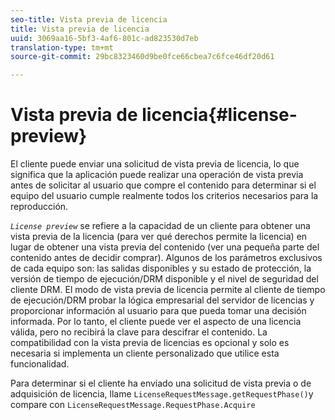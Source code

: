 ```yaml
---
seo-title: Vista previa de licencia
title: Vista previa de licencia
uuid: 3069aa16-5bf3-4af6-801c-ad823530d7eb
translation-type: tm+mt
source-git-commit: 29bc8323460d9be0fce66cbea7c6fce46df20d61

---
```



# Vista previa de licencia{#license-preview}

El cliente puede enviar una solicitud de vista previa de licencia, lo que significa que la aplicación puede realizar una operación de vista previa antes de solicitar al usuario que compre el contenido para determinar si el equipo del usuario cumple realmente todos los criterios necesarios para la reproducción.

*`License preview`* se refiere a la capacidad de un cliente para obtener una vista previa de la licencia (para ver qué derechos permite la licencia) en lugar de obtener una vista previa del contenido (ver una pequeña parte del contenido antes de decidir comprar). Algunos de los parámetros exclusivos de cada equipo son: las salidas disponibles y su estado de protección, la versión de tiempo de ejecución/DRM disponible y el nivel de seguridad del cliente DRM. El modo de vista previa de licencia permite al cliente de tiempo de ejecución/DRM probar la lógica empresarial del servidor de licencias y proporcionar información al usuario para que pueda tomar una decisión informada. Por lo tanto, el cliente puede ver el aspecto de una licencia válida, pero no recibirá la clave para descifrar el contenido. La compatibilidad con la vista previa de licencias es opcional y solo es necesaria si implementa un cliente personalizado que utilice esta funcionalidad.

Para determinar si el cliente ha enviado una solicitud de vista previa o de adquisición de licencia, llame `LicenseRequestMessage.getRequestPhase()`y compare con `LicenseRequestMessage.RequestPhase.Acquire`
